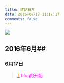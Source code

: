 ```yaml
---
title: 建站日志
date: 2016-06-17 11:17:17
comments: false
---
```


![](http://o9pu9elcp.bkt.clouddn.com/rizi.jpg)
## 2016年6月##
### 6月17日
> [<font color="orange">T</font>](http://zbluephoenix.cn/2016/06/17/today/) <font color=#fe0fff>blog的开始</font>
